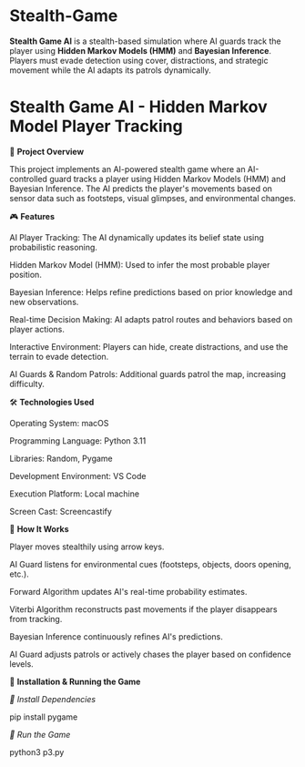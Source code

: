 # Stealth-Game
**Stealth Game AI** is a stealth-based simulation where AI guards track the player using **Hidden Markov Models (HMM)** and **Bayesian Inference**. Players must evade detection using cover, distractions, and strategic movement while the AI adapts its patrols dynamically. 

# Stealth Game AI - Hidden Markov Model Player Tracking

📌 **Project Overview**

This project implements an AI-powered stealth game where an AI-controlled guard tracks a player using Hidden Markov Models (HMM) and Bayesian Inference. The AI predicts the player's movements based on sensor data such as footsteps, visual glimpses, and environmental changes.

🎮 **Features**

AI Player Tracking: The AI dynamically updates its belief state using probabilistic reasoning.

Hidden Markov Model (HMM): Used to infer the most probable player position.

Bayesian Inference: Helps refine predictions based on prior knowledge and new observations.

Real-time Decision Making: AI adapts patrol routes and behaviors based on player actions.

Interactive Environment: Players can hide, create distractions, and use the terrain to evade detection.

AI Guards & Random Patrols: Additional guards patrol the map, increasing difficulty.

🛠️ **Technologies Used**

Operating System: macOS

Programming Language: Python 3.11

Libraries: Random, Pygame

Development Environment: VS Code

Execution Platform: Local machine

Screen Cast: Screencastify

🔄 **How It Works**

Player moves stealthily using arrow keys.

AI Guard listens for environmental cues (footsteps, objects, doors opening, etc.).

Forward Algorithm updates AI's real-time probability estimates.

Viterbi Algorithm reconstructs past movements if the player disappears from tracking.

Bayesian Inference continuously refines AI's predictions.

AI Guard adjusts patrols or actively chases the player based on confidence levels.

🚀 **Installation & Running the Game**

*🔹 Install Dependencies*

pip install pygame 

*🔹 Run the Game*

python3 p3.py
